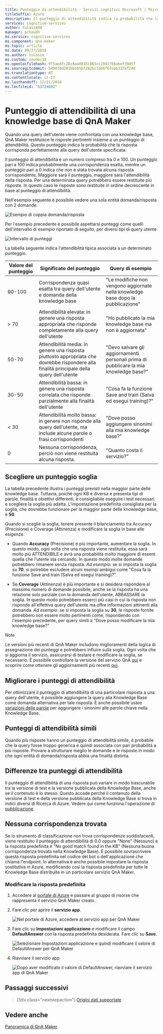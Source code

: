 ```yaml
---
title: Punteggio di attendibilità - Servizi cognitivi Microsoft | Microsoft Docs
titleSuffix: Azure
description: Il punteggio di attendibilità indica la probabilità che la risposta corrisponda perfettamente alla query dell'utente specificata.
services: cognitive-services
author: tulasim88
manager: pchoudh
ms.service: cognitive-services
ms.component: qna-maker
ms.topic: article
ms.date: 09/27/2018
ms.author: tulasim
ms.custom: seodec18
ms.openlocfilehash: 9f5aedfc28c8aa0835c865cc2041f66abef39d5f
ms.sourcegitcommit: 549070d281bb2b5bf282bc7d46f6feab337ef248
ms.translationtype: HT
ms.contentlocale: it-IT
ms.lasthandoff: 12/21/2018
ms.locfileid: "53724692"
---
```

# <a name="confidence-score-of-a-qna-maker-knowledge-base"></a>Punteggio di attendibilità di una knowledge base di QnA Maker
Quando una query dell'utente viene confrontata con una knowledge base, QnA Maker restituisce le risposte pertinenti insieme a un punteggio di attendibilità. Questo punteggio indica la probabilità che la risposta corrisponda perfettamente alla query dell'utente specificata. 

Il punteggio di attendibilità è un numero compreso tra 0 e 100. Un punteggio pari a 100 indica probabilmente una corrispondenza esatta, mentre un punteggio pari a 0 indica che non è stata trovata alcuna risposta corrispondente. Maggiore sarà il punteggio, maggiore sarà l'attendibilità della risposta. Per una determinata query potrebbero essere restituite più risposte. In questo caso le risposte sono restituite in ordine decrescente in base al punteggio di attendibilità.

Nell'esempio seguente è possibile vedere una sola entità domanda/risposta con 2 domande. 


![Esempio di coppia domanda/risposta](../media/qnamaker-concepts-confidencescore/ranker-example-qna.png)

Per l'esempio precedente è possibile aspettarsi punteggi come quelli dell'intervallo di esempio riportato di seguito, per diversi tipi di query utente:


![Intervallo di punteggi](../media/qnamaker-concepts-confidencescore/ranker-score-range.png)


La tabella seguente indica l'attendibilità tipica associata a un determinato punteggio.

|Valore del punteggio|Significato del punteggio|Query di esempio|
|--|--|--|
|90-100|Corrispondenza quasi esatta tra query dell'utente e domanda della knowledge base|"Le modifiche non vengono aggiornate nella knowledge base dopo la pubblicazione"|
|> 70|Attendibilità elevata: in genere una risposta appropriata che risponde completamente alla query dell'utente|"Ho pubblicato la mia knowledge base ma non è aggiornata"|
|50-70|Attendibilità media: in genere una risposta piuttosto appropriata che dovrebbe rispondere alla finalità principale della query dell'utente|"Devo salvare gli aggiornamenti personali prima di pubblicare la mia knowledge base?"|
|30-50|Attendibilità bassa: in genere una risposta correlata che risponde parzialmente alla finalità dell'utente|"Cosa fa la funzione Save and train (Salva ed esegui training)?"|
|< 30|Attendibilità molto bassa: in genere non risponde alla query dell'utente, ma include alcune parole o frasi corrispondenti |"Dove posso aggiungere sinonimi alla mia knowledge base?"|
|0|Nessuna corrispondenza, perciò non viene restituita alcuna risposta.|"Quanto costa il servizio?"|

## <a name="choose-a-score-threshold"></a>Scegliere un punteggio soglia
La tabella precedente illustra i punteggi previsti nella maggior parte delle knowledge base. Tuttavia, poiché ogni KB è diversa e presenta tipi di parole, finalità e obiettivi differenti, è consigliabile eseguire i test necessari e scegliere la soglia più adatta. L'impostazione predefinita consigliata per la soglia, che dovrebbe funzionare per la maggior parte delle knowledge base, è **50**.

Quando si sceglie la soglia, tenere presente il bilanciamento tra Accuracy (Precisione) e Coverage (Attinenza) e modificare la soglia in base alle esigenze.

- Quando **Accuracy** (Precisione) è più importante, aumentare la soglia. In questo modo, ogni volta che una risposta viene restituita, essa sarà molto più ATTENDIBILE e avrà una probabilità molto maggiore di essere quella che l'utente sta cercando. In questo modo molte domande potrebbero rimanere senza risposta. *Ad esempio:* se si imposta la soglia su **70**, si potrebbe escludere alcuni esempi ambigui come "Cosa fa la funzione Save and train (Salva ed esegui training)?".

- Se **Coverage** (Attinenza) è più importante e si desidera rispondere al massimo numero di domande possibile, anche se la risposta ha una relazione solo parziale con la domanda dell'utente, ABBASSARE la soglia. In questo modo potrebbero esserci più casi in cui la risposta non risponde all'effettiva query dell'utente ma offre informazioni attinenti alla domanda. *Ad esempio:* se si imposta la soglia su **30**, le risposte fornite potrebbero non essere molto pertinenti come, rispondendo con l'esempio precedente, per query simili a "Dove posso modificare la mia knowledge base?"

> [!NOTE]
> Le versioni più recenti di QnA Maker includono miglioramenti della logica di assegnazione dei punteggi e potrebbero influire sulla soglia. Ogni volta che si aggiorna il servizio, assicurarsi di testare e modificare la soglia, se necessario. È possibile controllare la versione del servizio QnA [qui](https://www.qnamaker.ai/UserSettings) e scoprire come ottenere gli aggiornamenti più recenti [qui](../How-To/troubleshooting-runtime.md).

## <a name="improve-confidence-scores"></a>Migliorare i punteggi di attendibilità
Per ottimizzare il punteggio di attendibilità di una particolare risposta a una query dell'utente, è possibile aggiungere la query alla Knowledge Base come domanda alternativa per tale risposta. È anche possibile usare [variazioni delle parole](https://westus.dev.cognitive.microsoft.com/docs/services/5a93fcf85b4ccd136866eb37/operations/5ac266295b4ccd1554da75fd) per aggiungere i sinonimi alle parole chiave nella Knowledge Base.


## <a name="similar-confidence-scores"></a>Punteggi di attendibilità simili
Quando più risposte hanno un punteggio di attendibilità simile, è probabile che la query fosse troppo generica e quindi associata con pari probabilità a più risposte. Provare a strutturare meglio le domande e le risposte in modo che ogni entità di domanda/risposta abbia una finalità distinta.


## <a name="confidence-score-differences"></a>Differenze tra punteggi di attendibilità
Il punteggio di attendibilità di una risposta può variare in modo trascurabile tra la versione di test e la versione pubblicata della Knowledge Base, anche se il contenuto è lo stesso. Questo accade perché il contenuto della versione di test e della versione pubblicata della Knowledge Base si trova in indici diversi di Ricerca di Azure.
Vedere qui come funziona l'operazione di [pubblicazione](../How-To/publish-knowledge-base.md).


## <a name="no-match-found"></a>Nessuna corrispondenza trovata
Se lo strumento di classificazione non trova corrispondenze soddisfacenti, viene restituito il punteggio di attendibilità di 0.0 oppure "None" (Nessuno) e la risposta predefinita è "No good match found in the KB" (Nessuna buona corrispondenza trovata nella Knowledge Base). È possibile sovrascrivere questa risposta predefinita nel codice del bot o dell'applicazione che chiama l'endpoint. In alternativa è anche possibile impostare la risposta sostitutiva in Azure, modificando così la risposta predefinita per tutte le Knowledge Base distribuite in un particolare servizio QnA Maker.

### <a name="change-default-answer"></a>Modificare la risposta predefinita

1. Accedere al [portale di Azure](https://portal.azure.com) e passare al gruppo di risorse che rappresenta il servizio QnA Maker creato.

2. Fare clic per aprire il **servizio app**.

    ![Nel portale di Azure, accedere al servizio app per QnA Maker](../media/qnamaker-concepts-confidencescore/set-default-response.png)

3. Fare clic su **Impostazioni applicazione** e modificare il campo **DefaultAnswer** con la risposta predefinita desiderata. Fare clic su **Save**.

    ![Selezionare Impostazioni applicazione e quindi modificare il valore di DefaultAnswer per QnA Maker](../media/qnamaker-concepts-confidencescore/change-response.png)

4. Riavviare il servizio app

    ![Dopo aver modificato il valore di DefaultAnswer, riavviare il servizio app di QnA Maker](../media/qnamaker-faq/qnamaker-appservice-restart.png)


## <a name="next-steps"></a>Passaggi successivi
> [!div class="nextstepaction"]
> [Origini dati supportate](./data-sources-supported.md)
## <a name="see-also"></a>Vedere anche  
[Panoramica di QnA Maker](../Overview/overview.md)
